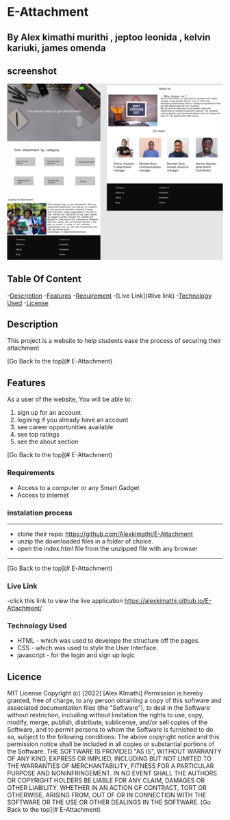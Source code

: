 # E-Attachment


## By Alex kimathi murithi , jeptoo leonida , kelvin kariuki, james omenda

## screenshot
![image](./assests/images/Untitled.png)


## Table Of Content

-[Description](#description)
-[Features](#features)
-[Requirement](#requirement)
-[Live Link](#live link)
-[Technology Used](#technology-used)
-[License](#license)


## Description 

<p>This project is a website to help students ease the process of securing their attachment</p>

[Go Back to the top](# E-Attachment)

## Features

As a user of the website, You will be able to:

1. sign up for an account 
2. logining if you already have an account
3. see career opportunities available
4. see top ratings
5. see the about section

[Go Back to the top](# E-Attachment)

### Requirements
* Access to a computer or any Smart Gadget
* Access to internet

### instalation process 

***
* clone their repo: https://github.com/Alexkimathi/E-Attachment
* unzip the downloaded files in a folder of choice.
* open the index.html file from the unzipped file with any browser

***

[Go Back to the top](# E-Attachment)

### Live Link

-click this link to view the live application https://alexkimathi.github.io/E-Attachment/


### Technology Used

* HTML - which was used to develope the structure off the pages.
* CSS - which was used to style the User Interface.
* javascript - for the login and sign up logic


## Licence
MIT License
Copyright (c) [2022] [Alex KImathi]
Permission is hereby granted, free of charge, to any person obtaining a copy
of this software and associated documentation files (the "Software"), to deal
in the Software without restriction, including without limitation the rights
to use, copy, modify, merge, publish, distribute, sublicense, and/or sell
copies of the Software, and to permit persons to whom the Software is
furnished to do so, subject to the following conditions:
The above copyright notice and this permission notice shall be included in all
copies or substantial portions of the Software.
THE SOFTWARE IS PROVIDED "AS IS", WITHOUT WARRANTY OF ANY KIND, EXPRESS OR
IMPLIED, INCLUDING BUT NOT LIMITED TO THE WARRANTIES OF MERCHANTABILITY,
FITNESS FOR A PARTICULAR PURPOSE AND NONINFRINGEMENT. IN NO EVENT SHALL THE
AUTHORS OR COPYRIGHT HOLDERS BE LIABLE FOR ANY CLAIM, DAMAGES OR OTHER
LIABILITY, WHETHER IN AN ACTION OF CONTRACT, TORT OR OTHERWISE, ARISING FROM,
OUT OF OR IN CONNECTION WITH THE SOFTWARE OR THE USE OR OTHER DEALINGS IN THE
SOFTWARE.
[Go Back to the top](# E-Attachment)



